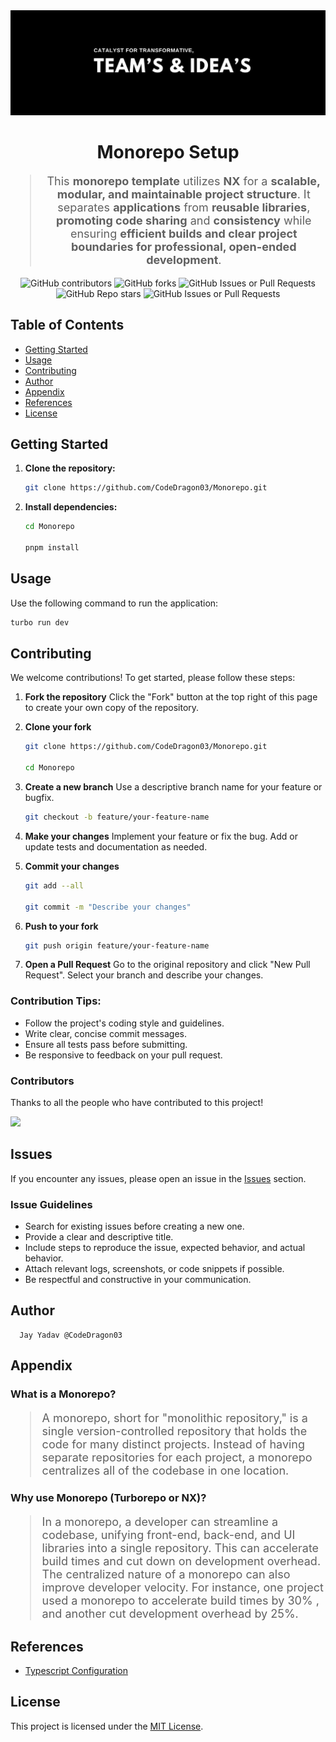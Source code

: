 <div align="center">
<img src="./Poster.jpeg" alt="Poster" />
</div>

<h1 align="center">Monorepo Setup</h1>

<blockquote align="center" style="font-size:18px;">
This <strong>monorepo template</strong> utilizes <strong>NX</strong> for a <strong>scalable, modular, and maintainable project structure</strong>. It separates <strong>applications</strong> from <strong>reusable libraries</strong>, <strong>promoting code sharing</strong> and <strong>consistency</strong> while ensuring <strong>efficient builds and clear project boundaries for professional, open-ended development</strong>.
</blockquote>

<div align="center">
    <img src="https://img.shields.io/github/contributors/CodeDragon03/Monorepo?style=for-the-badge&logo=github&color=green" alt="GitHub contributors" />
    <img src="https://img.shields.io/github/forks/CodeDragon03/Monorepo?style=for-the-badge&logo=github&color=green" alt="GitHub forks" />
    <img alt="GitHub Issues or Pull Requests" src="https://img.shields.io/github/issues-pr/CodeDragon03/Monorepo?style=for-the-badge&logo=github&color=green">
    <img src="https://img.shields.io/github/stars/CodeDragon03/Monorepo?style=for-the-badge&logo=github&color=green" alt="GitHub Repo stars" />
    <img src="https://img.shields.io/github/issues/CodeDragon03/Monorepo?style=for-the-badge&logo=github&color=green" alt="GitHub Issues or Pull Requests" />
</div>

## Table of Contents

- [Getting Started](#getting-started)
- [Usage](#usage)
- [Contributing](#contributing)
- [Author](#author)
- [Appendix](#appendix)
- [References](#references)
- [License](#license)

## Getting Started

1.  **Clone the repository:**

    ```bash
    git clone https://github.com/CodeDragon03/Monorepo.git
    ```

2.  **Install dependencies:**

    ```bash
    cd Monorepo

    pnpm install
    ```

## Usage

Use the following command to run the application:

```bash
turbo run dev
```

## Contributing

We welcome contributions\! To get started, please follow these steps:

1.  **Fork the repository** Click the "Fork" button at the top right of this
    page to create your own copy of the repository.

2.  **Clone your fork**

    ```bash
    git clone https://github.com/CodeDragon03/Monorepo.git

    cd Monorepo
    ```

3.  **Create a new branch** Use a descriptive branch name for your feature or
    bugfix.

    ```bash
    git checkout -b feature/your-feature-name
    ```

4.  **Make your changes** Implement your feature or fix the bug. Add or update
    tests and documentation as needed.

5.  **Commit your changes**

    ```bash
    git add --all

    git commit -m "Describe your changes"
    ```

6.  **Push to your fork**

    ```bash
    git push origin feature/your-feature-name
    ```

7.  **Open a Pull Request** Go to the original repository and click "New Pull
    Request". Select your branch and describe your changes.

### Contribution Tips:

- Follow the project's coding style and guidelines.
- Write clear, concise commit messages.
- Ensure all tests pass before submitting.
- Be responsive to feedback on your pull request.

### Contributors

Thanks to all the people who have contributed to this project!

<div align="start">
    <a href="https://github.com/CodeDragon03/Monorepo/graphs/contributors">
        <img src="https://contrib.rocks/image?repo=CodeDragon03/Monorepo"/>
    </a>
</div>

## Issues

If you encounter any issues, please open an issue in the
[Issues](https://github.com/CodeDragon03/Monorepo/issues) section.

### Issue Guidelines

- Search for existing issues before creating a new one.
- Provide a clear and descriptive title.
- Include steps to reproduce the issue, expected behavior, and actual behavior.
- Attach relevant logs, screenshots, or code snippets if possible.
- Be respectful and constructive in your communication.

## Author

      Jay Yadav @CodeDragon03

## Appendix

### What is a Monorepo?

<blockquote style="font-size:18px;">
A monorepo, short for "monolithic repository," is a single version-controlled repository that holds the code for many distinct projects. Instead of having separate repositories for each project, a monorepo centralizes all of the codebase in one location.
</blockquote>

### Why use Monorepo (Turborepo or NX)?

<blockquote style="font-size:18px;">
In a monorepo, a developer can streamline a codebase, unifying front-end, back-end, and UI libraries into a single repository. This can accelerate build times and cut down on development overhead. The centralized nature of a monorepo can also improve developer velocity. For instance, one project used a monorepo to accelerate build times by 30% , and another cut development overhead by 25%.
</blockquote>

## References

- [Typescript Configuration](https://www.typescriptlang.org/tsconfig/)

## License

This project is licensed under the
[MIT License](https://www.google.com/search?q=LICENSE).
